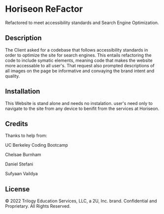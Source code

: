 # Horiseon ReFactor

Refactored to meet accessibility standards and Search Engine Optimization.

## Description 

 The Client asked for a codebase that follows accessibility standards in order to optimize the site for search engines. This entails refactoring the code to include symatic elements, meaning code that makes the website more accessable to all user's. That request also prompted descriptions of all images on the page be informative and convaying the brand intent and quality.



## Installation

This Website is stand alone and needs no instalation. user's need only to navigate to the site from any device to benifit from the services at Horiseon.

## Credits

Thanks to help from:

UC Berkeley Coding Bootcamp

Chelsae Burnham

Daniel Stefani

Sufyaan Vaildya





## License

© 2022 Trilogy Education Services, LLC, a 2U, Inc. brand. Confidential and Proprietary. All Rights Reserved.